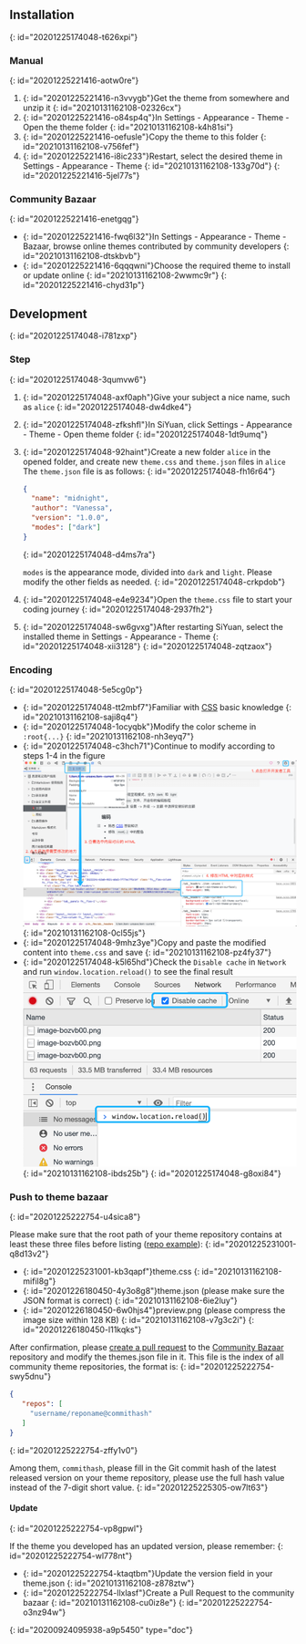 ## Installation
{: id="20201225174048-t626xpi"}

### Manual
{: id="20201225221416-aotw0re"}

1. {: id="20201225221416-n3vvygb"}Get the theme from somewhere and unzip it
   {: id="20210131162108-02326cx"}
2. {: id="20201225221416-o84sp4q"}In Settings - Appearance - Theme - Open the theme folder
   {: id="20210131162108-k4h81si"}
3. {: id="20201225221416-oefusle"}Copy the theme to this folder
   {: id="20210131162108-v756fef"}
4. {: id="20201225221416-i8ic233"}Restart, select the desired theme in Settings - Appearance - Theme
   {: id="20210131162108-133g70d"}
{: id="20201225221416-5jel77s"}

### Community Bazaar
{: id="20201225221416-enetgqg"}

* {: id="20201225221416-fwq6l32"}In Settings - Appearance - Theme - Bazaar, browse online themes contributed by community developers
  {: id="20210131162108-dtskbvb"}
* {: id="20201225221416-6qqqwni"}Choose the required theme to install or update online
  {: id="20210131162108-2wwmc9r"}
{: id="20201225221416-chyd31p"}

## Development
{: id="20201225174048-i781zxp"}

### Step
{: id="20201225174048-3qumvw6"}

1. {: id="20201225174048-axf0aph"}Give your subject a nice name, such as `alice`
   {: id="20201225174048-dw4dke4"}
2. {: id="20201225174048-zfkshfl"}In SiYuan, click Settings - Appearance - Theme - Open theme folder
   {: id="20201225174048-1dt9umq"}
3. {: id="20201225174048-92haint"}Create a new folder `alice` in the opened folder, and create new `theme.css` and `theme.json` files in `alice`
   The `theme.json` file is as follows:
   {: id="20201225174048-fh16r64"}

   ```json
   {
     "name": "midnight",
     "author": "Vanessa",
     "version": "1.0.0",
     "modes": ["dark"]
   }
   ```
   {: id="20201225174048-d4ms7ra"}

   `modes` is the appearance mode, divided into `dark` and `light`. Please modify the other fields as needed.
   {: id="20201225174048-crkpdob"}
4. {: id="20201225174048-e4e9234"}Open the `theme.css` file to start your coding journey
   {: id="20201225174048-2937fh2"}
5. {: id="20201225174048-sw6gvxg"}After restarting SiYuan, select the installed theme in Settings - Appearance - Theme
   {: id="20201225174048-xii3128"}
{: id="20201225174048-zqtzaox"}

### Encoding
{: id="20201225174048-5e5cg0p"}

* {: id="20201225174048-tt2mbf7"}Familiar with [CSS](https://developer.mozilla.org/en-US/docs/Web/CSS) basic knowledge
  {: id="20210131162108-saji8q4"}
* {: id="20201225174048-1ocyqbk"}Modify the color scheme in `:root{...}`
  {: id="20210131162108-nh3eyq7"}
* {: id="20201225174048-c3hch71"}Continue to modify according to steps 1-4 in the figure
  ![image.png](assets/image-bozvb00.png)
  {: id="20210131162108-0cl55js"}
* {: id="20201225174048-9mhz3ye"}Copy and paste the modified content into `theme.css` and save
  {: id="20210131162108-pz4fy37"}
* {: id="20201225174048-k5l65hd"}Check the `Disable cache` in `Network` and run `window.location.reload()` to see the final result
  ![image.png](assets/image-9b9y2ky.png)
  {: id="20210131162108-ibds25b"}
{: id="20201225174048-g8oxi84"}

### Push to theme bazaar
{: id="20201225222754-u4sica8"}

Please make sure that the root path of your theme repository contains at least these three files before listing ([repo example](https://github.com/88250/Comfortably-Numb)):
{: id="20201225231001-q8d13v2"}

* {: id="20201225231001-kb3qapf"}theme.css
  {: id="20210131162108-mifil8g"}
* {: id="20201226180450-4y3o8g8"}theme.json (please make sure the JSON format is correct)
  {: id="20210131162108-6ie2luy"}
* {: id="20201226180450-6w0hjs4"}preview.png (please compress the image size within 128 KB)
  {: id="20210131162108-v7g3c2i"}
{: id="20201226180450-l11kqks"}

After confirmation, please [create a pull request](https://docs.github.com/en/free-pro-team@latest/github/collaborating-with-issues-and-pull-requests/creating-a-pull-request) to the [Community Bazaar](https://github.com/siyuan-note/bazaar) repository and modify the themes.json file in it. This file is the index of all community theme repositories, the format is:
{: id="20201225222754-swy5dnu"}

```json
{
   "repos": [
     "username/reponame@commithash"
   ]
}
```
{: id="20201225222754-zffy1v0"}

Among them, `commithash`, please fill in the Git commit hash of the latest released version on your theme repository, please use the full hash value instead of the 7-digit short value.
{: id="20201225225305-ow7lt63"}

#### Update
{: id="20201225222754-vp8gpwl"}

If the theme you developed has an updated version, please remember:
{: id="20201225222754-wl778nt"}

* {: id="20201225222754-ktaqtbm"}Update the version field in your theme.json
  {: id="20210131162108-z878ztw"}
* {: id="20201225222754-llxlasf"}Create a Pull Request to the community bazaar
  {: id="20210131162108-cu0iz8e"}
{: id="20201225222754-o3nz94w"}


{: id="20200924095938-a9p5450" type="doc"}
